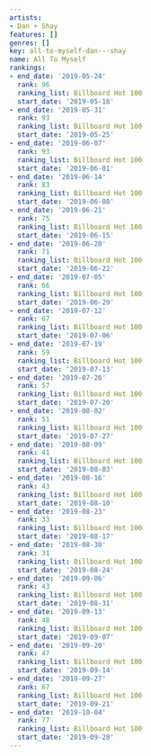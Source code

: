 ```yaml
---
artists:
- Dan + Shay
features: []
genres: []
key: all-to-myself-dan---shay
name: All To Myself
rankings:
- end_date: '2019-05-24'
  rank: 96
  ranking_list: Billboard Hot 100
  start_date: '2019-05-18'
- end_date: '2019-05-31'
  rank: 93
  ranking_list: Billboard Hot 100
  start_date: '2019-05-25'
- end_date: '2019-06-07'
  rank: 93
  ranking_list: Billboard Hot 100
  start_date: '2019-06-01'
- end_date: '2019-06-14'
  rank: 83
  ranking_list: Billboard Hot 100
  start_date: '2019-06-08'
- end_date: '2019-06-21'
  rank: 75
  ranking_list: Billboard Hot 100
  start_date: '2019-06-15'
- end_date: '2019-06-28'
  rank: 71
  ranking_list: Billboard Hot 100
  start_date: '2019-06-22'
- end_date: '2019-07-05'
  rank: 66
  ranking_list: Billboard Hot 100
  start_date: '2019-06-29'
- end_date: '2019-07-12'
  rank: 67
  ranking_list: Billboard Hot 100
  start_date: '2019-07-06'
- end_date: '2019-07-19'
  rank: 59
  ranking_list: Billboard Hot 100
  start_date: '2019-07-13'
- end_date: '2019-07-26'
  rank: 57
  ranking_list: Billboard Hot 100
  start_date: '2019-07-20'
- end_date: '2019-08-02'
  rank: 51
  ranking_list: Billboard Hot 100
  start_date: '2019-07-27'
- end_date: '2019-08-09'
  rank: 41
  ranking_list: Billboard Hot 100
  start_date: '2019-08-03'
- end_date: '2019-08-16'
  rank: 43
  ranking_list: Billboard Hot 100
  start_date: '2019-08-10'
- end_date: '2019-08-23'
  rank: 33
  ranking_list: Billboard Hot 100
  start_date: '2019-08-17'
- end_date: '2019-08-30'
  rank: 31
  ranking_list: Billboard Hot 100
  start_date: '2019-08-24'
- end_date: '2019-09-06'
  rank: 43
  ranking_list: Billboard Hot 100
  start_date: '2019-08-31'
- end_date: '2019-09-13'
  rank: 48
  ranking_list: Billboard Hot 100
  start_date: '2019-09-07'
- end_date: '2019-09-20'
  rank: 47
  ranking_list: Billboard Hot 100
  start_date: '2019-09-14'
- end_date: '2019-09-27'
  rank: 67
  ranking_list: Billboard Hot 100
  start_date: '2019-09-21'
- end_date: '2019-10-04'
  rank: 77
  ranking_list: Billboard Hot 100
  start_date: '2019-09-28'
---
```



